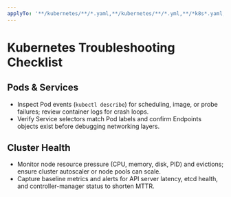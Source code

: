 ```yaml
---
applyTo: '**/kubernetes/**/*.yaml,**/kubernetes/**/*.yml,**/*k8s*.yaml,**/*k8s*.yml,**/*kube*.yaml,**/*kube*.yml'
---
```


# Kubernetes Troubleshooting Checklist

## Pods & Services

-   Inspect Pod events (`kubectl describe`) for scheduling, image, or probe failures; review container logs for crash loops.
-   Verify Service selectors match Pod labels and confirm Endpoints objects exist before debugging networking layers.

## Cluster Health

-   Monitor node resource pressure (CPU, memory, disk, PID) and evictions; ensure cluster autoscaler or node pools can scale.
-   Capture baseline metrics and alerts for API server latency, etcd health, and controller-manager status to shorten MTTR.
